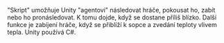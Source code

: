 "Skript" umožňuje Unity "agentovi" následovat hráče, pokousat ho, zabít nebo ho pronásledovat. K tomu dojde, když se dostane příliš blízko. Další funkce je zabíjení hráče, když se přiblíží k sopce a zvedání teploty vlivem tepla. Unity používá C#.
